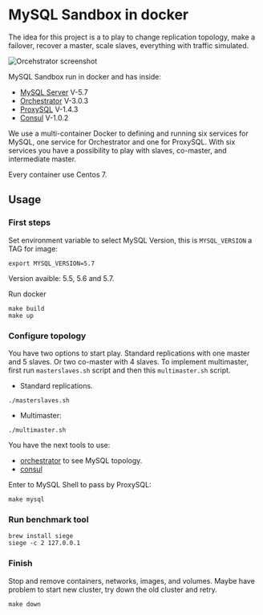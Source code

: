 # MySQL Sandbox in docker

The idea for this project is a to play to change replication topology, make a
failover, recover a master, scale slaves, everything with traffic simulated.

![Orcehstrator screenshot](https://github.com/swapbyt3s/MySQLSandbox/raw/master/assets/orchestrator.png)

MySQL Sandbox run in docker and has inside:

- [MySQL Server](https://github.com/mysql/mysql-server) V-5.7
- [Orchestrator](https://github.com/github/orchestrator/) V-3.0.3
- [ProxySQL](https://github.com/sysown/proxysql) V-1.4.3
- [Consul](https://www.consul.io/intro/index.html) V-1.0.2

We use a multi-container Docker to defining and running six services for MySQL,
one service for Orchestrator and one for ProxySQL. With six services you have a
possibility to play with slaves, co-master, and intermediate master.

Every container use Centos 7.

## Usage

### First steps

Set environment variable to select MySQL Version, this is `MYSQL_VERSION` a TAG
for image:

```
export MYSQL_VERSION=5.7
```

Version avaible: 5.5, 5.6 and 5.7.

Run docker

```
make build
make up
```

### Configure topology

You have two options to start play. Standard replications with one master and 5
slaves. Or two co-master with 4 slaves. To implement multimaster, first run
`masterslaves.sh` script and then this `multimaster.sh` script.

- Standard replications.

```
./masterslaves.sh
```

- Multimaster:

```
./multimaster.sh
```

You have the next tools to use:

- [orchestrator](http://127.0.0.1:3000/) to see MySQL topology.
- [consul](http://127.0.0.1:8500/ui/)

Enter to MySQL Shell to pass by ProxySQL:

```
make mysql
```

### Run benchmark tool

```
brew install siege
siege -c 2 127.0.0.1
```

### Finish

Stop and remove containers, networks, images, and volumes. Maybe have problem
to start new cluster, try down the old cluster and retry.

```
make down
```
